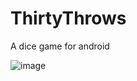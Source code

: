 # ThirtyThrows
A dice game for android

![image](https://user-images.githubusercontent.com/38591793/234641333-6840af00-baf0-409a-9562-2faa6d2ca84f.png)
